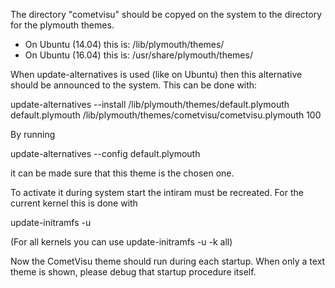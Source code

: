 The directory "cometvisu" should be copyed on the system to the directory 
for the plymouth themes.
* On Ubuntu (14.04) this is: /lib/plymouth/themes/
* On Ubuntu (16.04) this is: /usr/share/plymouth/themes/

When update-alternatives is used (like on Ubuntu) then this alternative
should be announced to the system. This can be done with: 

update-alternatives --install /lib/plymouth/themes/default.plymouth default.plymouth /lib/plymouth/themes/cometvisu/cometvisu.plymouth 100

By running

update-alternatives --config default.plymouth

it can be made sure that this theme is the chosen one.

To activate it during system start the intiram must be recreated. For the
current kernel this is done with

update-initramfs -u

(For all kernels you can use update-initramfs -u -k all)

Now the CometVisu theme should run during each startup. When only a text
theme is shown, please debug that startup procedure itself.
